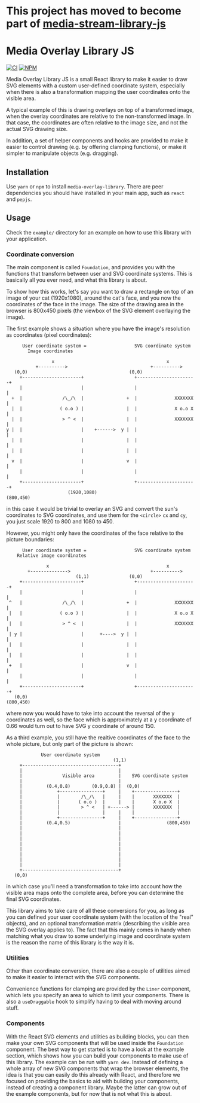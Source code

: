 # This project has moved to become part of [media-stream-library-js](https://github.com/AxisCommunications/media-stream-library-js/tree/main/overlay)

# Media Overlay Library JS

[![CI][ci-image]][ci-url]
[![NPM][npm-image]][npm-url]

[ci-image]: https://github.com/AxisCommunications/media-overlay-library-js/workflows/CI/badge.svg
[ci-url]: https://github.com/AxisCommunications/media-overlay-library-js/actions
[npm-image]: https://img.shields.io/npm/v/media-overlay-library.svg
[npm-url]: https://www.npmjs.com/package/media-overlay-library

Media Overlay Library JS is a small React library to make it easier to draw SVG
elements with a custom user-defined coordinate system, especially when there is
also a transformation mapping the user coordinates onto the visible area.

A typical example of this is drawing overlays on top of a transformed image,
when the overlay coordinates are relative to the non-transformed image.
In that case, the coordinates are often relative to the image size, and not
the actual SVG drawing size.

In addition, a set of helper components and hooks are provided to make it easier
to control drawing (e.g. by offering clamping functions), or make it simpler to
manipulate objects (e.g. dragging).

## Installation

Use `yarn` or `npm` to install `media-overlay-library`. There are peer
dependencies you should have installed in your main app, such as `react` and
`pepjs`.

## Usage

Check the `example/` directory for an example on how to use this library with
your application.

### Coordinate conversion

The main component is called `Foundation`, and provides you with the functions
that transform between user and SVG coordinate systems. This is basically all
you ever need, and what this library is about.

To show how this works, let's say you want to draw a rectangle on top of an
image of your cat (1920x1080), around the cat's face, and you now the
coordinates of the face in the image. The size of the drawing area in the
browser is 800x450 pixels (the viewbox of the SVG element overlaying the
image).

The first example shows a situation where you have the image's resolution as
coordinates (pixel coordinates):

```
      User coordinate system =                  SVG coordinate system
        Image coordinates

                 x                                          x
           +---------->                               +---------->
   (0,0)                                      (0,0)
     +----------------------+                   +----------------------+
     |                      |                   |                      |
  +  |               /\_/\  |                +  |              XXXXXXX |
  |  |              ( o.o ) |                |  |              X o.o X |
  |  |               > ^ <  |                |  |              XXXXXXX |
y |  |                      |    +------>  y |  |                      |
  |  |                      |                |  |                      |
  |  |                      |                |  |                      |
  v  |                      |                v  |                      |
     |                      |                   |                      |
     +----------------------+                   +----------------------+
                       (1920,1080)                                 (800,450)
```

in this case it would be trivial to overlay an SVG and convert the sun's
coordinates to SVG coordinates, and use them for the `<circle>` `cx` and `cy`,
you just scale 1920 to 800 and 1080 to 450.

However, you might only have the coordinates of the face relative to the
picture boundaries:

```
      User coordinate system =                  SVG coordinate system
    Relative image coordinates

               x                                            x
        +-------------->                              +---------->
                          (1,1)               (0,0)
     +----------------------+                   +----------------------+
     |                      |                   |                      |
 ^   |               /\_/\  |                +  |              XXXXXXX |
 |   |              ( o.o ) |                |  |              X o.o X |
 |   |               > ^ <  |                |  |              XXXXXXX |
 | y |                      |      +---->  y |  |                      |
 |   |                      |                |  |                      |
 |   |                      |                |  |                      |
 +   |                      |                v  |                      |
     |                      |                   |                      |
     +----------------------+                   +----------------------+
   (0,0)                                                           (800,450)
```

where now you would have to take into account the reversal of the y coordinates
as well, so the face which is approximately at a y coordinate of 0.66 would turn
out to have SVG y coordinate of around 150.

As a third example, you still have the realtive coordinates of the face to the
whole picture, but only part of the picture is shown:

```
             User coordinate system
                                        (1,1)
     +------------------------------------+
     |                                    |
     |               Visible area         |    SVG coordinate system
     |                                    |
     |         (0.4,0.8)        (0.9,0.8) |  (0,0)
     |             +----------------+     |    +----------------+
     |             |        /\_/\   |     |    |       XXXXXXX  |
     |             |       ( o.o )  |     |    |       X o.o X  |
     |             |        > ^ <   | +------> |       XXXXXXX  |
     |             |                |     |    |                |
     |             +----------------+     |    +----------------+
     |         (0.4,0.5)                  |                 (800,450)
     |                                    |
     |                                    |
     |                                    |
     |                                    |
     |                                    |
     |                                    |
     |                                    |
     |                                    |
     +------------------------------------+
   (0,0)
```

in which case you'll need a transformation to take into account how the visible
area maps onto the complete area, before you can determine the final SVG coordinates.

This library aims to take care of all these conversions for you, as long
as you can defined your user coordinate system (with the location of the "real"
objects), and an optional transformation matrix (describing the visible area
the SVG overlay applies to). The fact that this mainly comes in handy when
matching what you draw to some underlying image and coordinate system is
the reason the name of this library is the way it is.

### Utilities

Other than coordinate conversion, there are also a couple of utilities aimed to
make it easier to interact with the SVG components.

Convenience functions for clamping are provided by the `Liner` component, which
lets you specify an area to which to limit your components. There is also a
`useDraggable` hook to simplify having to deal with moving around stuff.

### Components

With the React SVG elements and utilities as building blocks, you can then make
your own SVG components that will be used inside the `Foundation` component.
The best way to get started is to have a look at the example section, which
shows how you can build your components to make use of this library. The
example can be run with `yarn dev`. Instead of defining a whole array of new
SVG components that wrap the browser elements, the idea is that you can easily
do this already with React, and therefore we focused on providing the basics to
aid with building your components, instead of creating a component library.
Maybe the latter can grow out of the example components, but for now that is
not what this is about.
